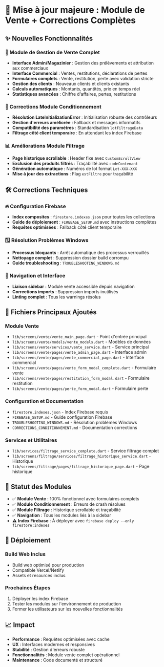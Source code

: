 # 🚀 Mise à jour majeure : Module de Vente + Corrections Complètes

## ✨ Nouvelles Fonctionnalités

### 🛒 Module de Gestion de Vente Complet
- **Interface Admin/Magazinier** : Gestion des prélèvements et attribution aux commerciaux
- **Interface Commercial** : Ventes, restitutions, déclarations de pertes
- **Formulaires complets** : Vente, restitution, perte avec validation stricte
- **Gestion des clients** : Nouveaux clients et clients existants
- **Calculs automatiques** : Montants, quantités, prix en temps réel
- **Statistiques avancées** : Chiffre d'affaires, pertes, restitutions

### 🔧 Corrections Module Conditionnement
- **Résolution LateInitializationError** : Initialisation robuste des contrôleurs
- **Gestion d'erreurs améliorée** : Fallback et messages informatifs
- **Compatibilité des paramètres** : Standardisation `lotFiltrageData`
- **Filtrage côté client temporaire** : En attendant les index Firebase

### 📊 Améliorations Module Filtrage
- **Page historique scrollable** : Header fixe avec `CustomScrollView`
- **Exclusion des produits filtrés** : Traçabilité avec `codeContenant`
- **Génération automatique** : Numéros de lot format `Lot-XXX-XXX`
- **Mise à jour des extractions** : Flag `estFiltre` pour traçabilité

## 🛠️ Corrections Techniques

### 🔥 Configuration Firebase
- **Index composites** : `firestore.indexes.json` pour toutes les collections
- **Guide de déploiement** : `FIREBASE_SETUP.md` avec instructions complètes
- **Requêtes optimisées** : Fallback côté client temporaire

### 🪟 Résolution Problèmes Windows
- **Processus bloquants** : Arrêt automatique des processus verrouillés
- **Nettoyage complet** : Suppression dossier build corrompu
- **Guide troubleshooting** : `TROUBLESHOOTING_WINDOWS.md`

### 📱 Navigation et Interface
- **Liaison sidebar** : Module vente accessible depuis navigation
- **Corrections imports** : Suppression imports inutilisés
- **Linting complet** : Tous les warnings résolus

## 📁 Fichiers Principaux Ajoutés

### Module Vente
- `lib/screens/vente/vente_main_page.dart` - Point d'entrée principal
- `lib/screens/vente/models/vente_models.dart` - Modèles de données
- `lib/screens/vente/services/vente_service.dart` - Service principal
- `lib/screens/vente/pages/vente_admin_page.dart` - Interface admin
- `lib/screens/vente/pages/vente_commercial_page.dart` - Interface commercial
- `lib/screens/vente/pages/vente_form_modal_complete.dart` - Formulaire vente
- `lib/screens/vente/pages/restitution_form_modal.dart` - Formulaire restitution
- `lib/screens/vente/pages/perte_form_modal.dart` - Formulaire perte

### Configuration et Documentation
- `firestore.indexes.json` - Index Firebase requis
- `FIREBASE_SETUP.md` - Guide configuration Firebase
- `TROUBLESHOOTING_WINDOWS.md` - Résolution problèmes Windows
- `CORRECTIONS_CONDITIONNEMENT.md` - Documentation corrections

### Services et Utilitaires
- `lib/services/filtrage_service_complete.dart` - Service filtrage complet
- `lib/screens/filtrage/services/filtrage_historique_service.dart` - Historique
- `lib/screens/filtrage/pages/filtrage_historique_page.dart` - Page historique

## 🎯 Statut des Modules

- ✅ **Module Vente** : 100% fonctionnel avec formulaires complets
- ✅ **Module Conditionnement** : Erreurs de crash résolues
- ✅ **Module Filtrage** : Historique scrollable et traçabilité
- ✅ **Navigation** : Tous les modules liés à la sidebar
- ⚠️ **Index Firebase** : À déployer avec `firebase deploy --only firestore:indexes`

## 🚀 Déploiement

### Build Web Inclus
- Build web optimisé pour production
- Compatible Vercel/Netlify
- Assets et resources inclus

### Prochaines Étapes
1. Déployer les index Firebase
2. Tester les modules sur l'environnement de production
3. Former les utilisateurs sur les nouvelles fonctionnalités

## 📈 Impact

- **Performance** : Requêtes optimisées avec cache
- **UX** : Interfaces modernes et responsives
- **Stabilité** : Gestion d'erreurs robuste
- **Fonctionnalités** : Module vente complet opérationnel
- **Maintenance** : Code documenté et structuré
